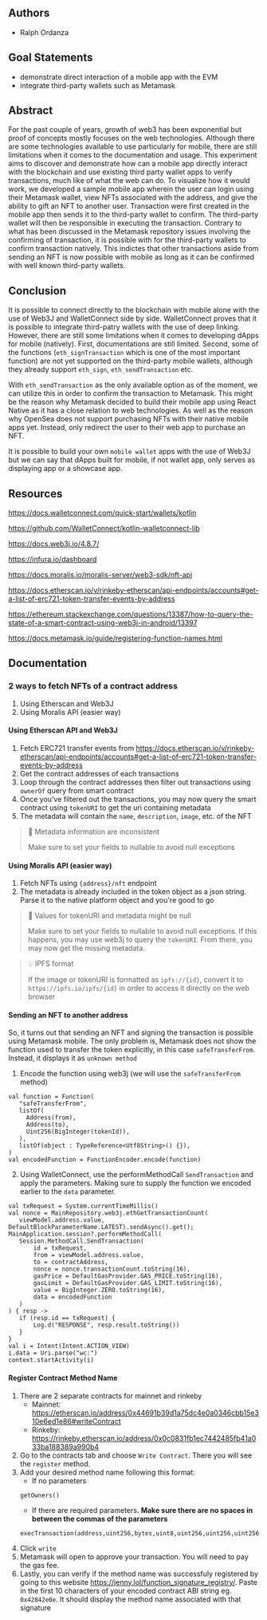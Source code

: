## Authors

* Ralph Ordanza

## Goal Statements

* demonstrate direct interaction of a mobile app with the EVM
* integrate third-party wallets such as Metamask

## Abstract

For the past couple of years, growth of web3 has been exponential but proof of concepts mostly focuses on the web technologies. Although there are some technologies available to use particularly for mobile, there are still limitations when it comes to the documentation and usage. This experiment aims to discover and demonstrate how can a mobile app directly interact with the blockchain and use existing third party wallet apps to verify transactions, much like of what the web can do. To visualize how it would work, we developed a sample mobile app wherein the user can login using their Metamask wallet, view NFTs associated with the address, and give the ability to gift an NFT to another user. Transaction were first created in the mobile app then sends it to the third-party wallet to confirm. The third-party wallet will then be responsible in executing the transaction. Contrary to what has been discussed in the Metamask repository issues involving the confirming of transaction, it is possible with for the third-party wallets to confirm transaction natively. This indictes that other transactions aside from sending an NFT is now possible with mobile as long as it can be confirmed with well known third-party wallets.


## Conclusion

It is possible to connect directly to the blockchain with mobile alone with the
use of Web3J and WalletConnect side by side. WalletConnect proves that it is possible to integrate third-patry
wallets with the use of deep linking. However, there are still some limitations when it comes to
developing dApps for mobile (natively). First, documentations are still limited. Second, some of the
functions (`eth_signTransaction` which is one of the most important function) are not yet supported
on the third-party mobile wallets, although they already support `eth_sign`, `eth_sendTransaction`
etc. 

With `eth_sendTransaction` as the only available option as of the moment, we can utilize this in order to
confirm the transaction to Metamask. This might be the reason why Metamask decided to build their mobile app using React Native as it has
a close relation to web technologies. As well as the reason why OpenSea does not support
purchasing NFTs with their native mobile apps yet. Instead, only redirect the user to their web app
to purchase an NFT.

It is possible to build your own `mobile wallet` apps with the use of Web3J but we can say that dApps
built for mobile, if not wallet app, only serves as displaying app or a showcase app.

## Resources

https://docs.walletconnect.com/quick-start/wallets/kotlin

https://github.com/WalletConnect/kotlin-walletconnect-lib

https://docs.web3j.io/4.8.7/

https://infura.io/dashboard

https://docs.moralis.io/moralis-server/web3-sdk/nft-api

https://docs.etherscan.io/v/rinkeby-etherscan/api-endpoints/accounts#get-a-list-of-erc721-token-transfer-events-by-address

https://ethereum.stackexchange.com/questions/13387/how-to-query-the-state-of-a-smart-contract-using-web3j-in-android/13397

https://docs.metamask.io/guide/registering-function-names.html

## Documentation

### 2 ways to fetch NFTs of a contract address

1. Using Etherscan and Web3J
2. Using Moralis API (easier way)

#### Using Etherscan API and Web3J

1. Fetch ERC721 transfer events
   from https://docs.etherscan.io/v/rinkeby-etherscan/api-endpoints/accounts#get-a-list-of-erc721-token-transfer-events-by-address
2. Get the contract addresses of each transactions
3. Loop through the contract addresses then filter out transactions using `ownerOf` query from smart contract 
4. Once you've filtered out the transactions, you may now query the smart contract using `tokenURI`
   to get the uri containing metadata
5. The metadata will contain the `name`, `description`, `image`, etc. of the NFT

> 🚧 Metadata information are inconsistent
>
> Make sure to set your fields to nullable to avoid null exceptions

#### Using Moralis API (easier way)

1. Fetch NFTs using `{address}/nft` endpoint
2. The metadata is already included in the token object as a json string. Parse it to the native
   platform object and you're good to go

> 🚧 Values for tokenURI and metadata might be null
>
> Make sure to set your fields to nullable to avoid null exceptions.
> If this happens, you may use web3j to query the `tokenURI`. From there, you may now get the missing metadata.

> 💡 IPFS format
>
> If the image or tokenURI is formatted as `ipfs://{id}`, convert it to `https://ipfs.io/ipfs/{id}` in
> order to access it directly on the web browser


#### Sending an NFT to another address

So, it turns out that sending an NFT and signing the transaction is possible using Metamask mobile. The only
problem is, Metamask does not show the function used to transfer the token explicitly, in this
case `safeTransferFrom`. Instead, it displays it as `unknown method`

1. Encode the function using web3j (we will use the `safeTransferFrom` method)
```
val function = Function(
   "safeTransferFrom",
   listOf(
     Address(from),
     Address(to),
     Uint256(BigInteger(tokenId)),
   ),
   listOf(object : TypeReference<Utf8String>() {}),
)
val encodedFunction = FunctionEncoder.encode(function)
```
2. Using WalletConnect, use the performMethodCall `SendTransaction` and apply the parameters. Making sure to supply
the function we encoded earlier to the `data` parameter.
```
val txRequest = System.currentTimeMillis()
val nonce = MainRepository.web3j.ethGetTransactionCount(
   viewModel.address.value, DefaultBlockParameterName.LATEST).sendAsync().get();
MainApplication.session?.performMethodCall(
   Session.MethodCall.SendTransaction(
       id = txRequest,
       from = viewModel.address.value,
       to = contractAddress,
       nonce = nonce.transactionCount.toString(16),
       gasPrice = DefaultGasProvider.GAS_PRICE.toString(16),
       gasLimit = DefaultGasProvider.GAS_LIMIT.toString(16),
       value = BigInteger.ZERO.toString(16),
       data = encodedFunction
   )
) { resp ->
   if (resp.id == txRequest) {
       Log.d("RESPONSE", resp.result.toString())
   }
}
val i = Intent(Intent.ACTION_VIEW)
i.data = Uri.parse("wc:")
context.startActivity(i)
```

#### Register Contract Method Name

1. There are 2 separate contracts for mainnet and rinkeby
   - Mainnet: https://etherscan.io/address/0x44691b39d1a75dc4e0a0346cbb15e310e6ed1e86#writeContract
   - Rinkeby: https://rinkeby.etherscan.io/address/0x0c0831fb1ec7442485fb41a033ba188389a990b4
2. Go to the contracts tab and choose `Write Contract`. There you will see the `register` method.
3. Add your desired method name following this format:
   - If no parameters
   ```
   getOwners()
   ```
   - If there are required parameters. **Make sure there are no spaces in between the commas of the parameters**
   ```
   execTransaction(address,uint256,bytes,uint8,uint256,uint256,uint256,address,address,bytes)
   ```
4. Click `write`
5. Metamask will open to approve your transaction. You will need to pay the gas fee.
6. Lastly, you can verify if the method name was successfuly registered by going to this website https://jenny.lol/function_signature_registry/. Paste in  the first 10 characters of your encoded contract ABI string eg. `0x42842e0e`. It should display the method name associated with that signature

